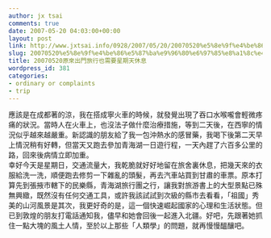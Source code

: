 ```yaml
---
author: jx tsai
comments: true
date: 2007-05-20 04:03:00+00:00
layout: post
link: http://www.jxtsai.info/0928/2007/05/20/20070520%e5%8e%9f%e4%be%86%e5%87%ba%e9%96%80%e6%97%85%e8%a1%8c%e4%b9%9f%e9%9c%80%e8%a6%81%e6%98%9f%e6%9c%9f%e5%a4%a9%e4%bc%91%e6%81%af/
slug: 20070520%e5%8e%9f%e4%be%86%e5%87%ba%e9%96%80%e6%97%85%e8%a1%8c%e4%b9%9f%e9%9c%80%e8%a6%81%e6%98%9f%e6%9c%9f%e5%a4%a9%e4%bc%91%e6%81%af
title: 20070520原來出門旅行也需要星期天休息
wordpress_id: 381
categories:
- ordinary or complaints
- trip
---
```


應該是在成都著的涼，我在搭成寧火車的時候，就發覺出現了吞口水喉嚨會輕微疼痛的狀況。當時人在火車上，也沒法子做什麼治療措施，等到二天後，在西寧的情況似乎越來越嚴重。新認識的朋友給了我一包沖熱水的感冒藥，我喝下後第二天早上情況稍有好轉，但當天又跑去參加青海湖一日遊行程，一天內趕了六百多公里的路，回來後病情立即加重。  
幸好今天是星期日，交通流量大，我乾脆就好好地留在旅舍裏休息，把幾天來的衣服給洗一洗，順便跑去修剪一下雜亂的頭髮，再去汽車站買到甘肅的車票。原本打算先到張掖市轄下的民樂縣，青海湖旅行團之行，讓我對旅游書上的大型景點已殊無興緻，既然沒有任何交通工具，或許我該試試到次級的縣市去看看，「祖國」秀美的山河風景是其次，我更好奇的是，這一個快速崛起國家的心理和生活狀態。但已到敦煌的朋友打電話通知我，儘早和她會回後一起進入北疆。好吧，先跟著她抓住一點大塊的風土人情，至於以上那些「人類學」的問題，就再慢慢醞釀吧。  

